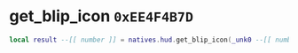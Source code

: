 # get_blip_icon `0xEE4F4B7D`

```lua
local result --[[ number ]] = natives.hud.get_blip_icon(_unk0 --[[ number ]])
```